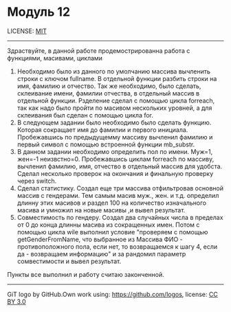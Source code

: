 # Модуль 12 

LICENSE: [MIT](./license.md)

---
Здраствуйте, в данной работе продемострированна работа с функциями, масивами, циклами
1. Необходимо было из данного по умолчанию массива вычленить строки с ключом fullname. В отдельной
функции разбить строки на имя, фамилию и отчество. Так же необходимо, было сделать, склеивание имени, фамилии
отчества, в отдельный массив в отдельной функции. Рзделение сделал с помощью цикла forreach, так как надо было
пройти по масивом нескольких уровней, а для склеивания был сделан с помощью цикла for.
2. В следующем задании было необходимо было сделать функцию. Которая  сокращает имя 
до фамилии и первого инициала. Пробежавшись по предыдущемму массиву вычленил фамилию и первый символ с 
помощью встроенной функции mb_substr.
3. В данном задании необходимо определить пол по имени. Муж=1, жен=-1 неизвстно=0. Пробежавшись циклам 
forreach по массиву, вычленил фамилию, имя, отчество в отдельный массив для удобста. Сделал несколько проверок на окончания
и финальную проверку через switch.
4. Сделал статистику. Создал еще три массива отфильтровав основной массив с гендерами. Тем самым масив муж., жен. и т.д.
определил длинну этих масивов и раздел 100 на количество изначального масива и умножил на новые масивы ,и вывел результат.
5. Совместимость по гендеру. Создал два случайных числа в пределах от 0 до конца длинны масива из сокращенных имен. 
Потом с помощью цикла wile выполнил условие "проверяем с помощью getGenderFromName, что выбранное из Массива ФИО - 
противоположного пола, если нет, то возвращаемся к шагу 4, если да - возвращаем информацию" и за рандомил параметр сомвестимости и
вывел результат.

Пункты все выполнил и работу считаю законченной.

---

GiT logo by GitHub.Own work using: https://github.com/logos, 
license: [CC BY 3.0](https://creativecommons.org/licenses/by/3.0/deed.ru)